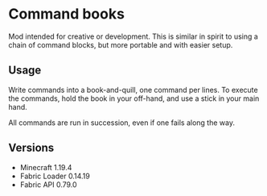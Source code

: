 # Command books

Mod intended for creative or development. 
This is similar in spirit to using a chain of command blocks, but more portable and with easier setup.

## Usage

Write commands into a book-and-quill, one command per lines. 
To execute the commands, hold the book in your off-hand, and use a stick in your main hand.

All commands are run in succession, even if one fails along the way.


## Versions

- Minecraft 1.19.4
- Fabric Loader 0.14.19
- Fabric API 0.79.0
